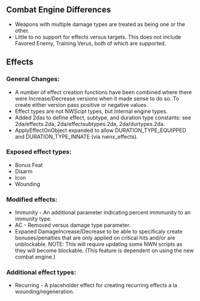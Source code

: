 ## Combat Engine Differences
* Weapons with multiple damage types are treated as being one or the other.
* Little to no support for effects versus targets.  This does not
  include Favored Enemy, Training Verus, both of which are supported.

## Effects
### General Changes:

* A number of effect creation functions have been combined where there
  were Increase/Decrease versions when it made sense to do so.  To
  create either version pass positive or negative values.
* Effect types are not NWScipt types, but internal engine types.
* Added 2das to define effect, subtype, and duration type constants:
  see 2da/effects.2da, 2da/effectsubtypes.2da, 2da/durtypes.2da.
* ApplyEffectOnObject expanded to allow DURATION\_TYPE\_EQUIPPED and
  DURATION\_TYPE\_INNATE (via nwnx_effects).

### Exposed effect types:

  * Bonus Feat
  * Disarm
  * Icon
  * Wounding

### Modified effects:

  * Immunity - An additional parameter indicating percent immmunity to
    an immunity type.
  * AC - Removed versus damage type parameter.
  * Expaned DamageIncrease/Decrease to be able to specificaly create
    bonuses/penalties that are only applied on critical hits and/or
    are unblockable.  NOTE: This will require updating some NWN scripts
    as they will become blockable.  (This feature is dependent on using
    the new combat engine.)

### Additional effect types:
  * Recurring - A placeholder effect for creating recurring effects a
    la wounding/regeneration.
